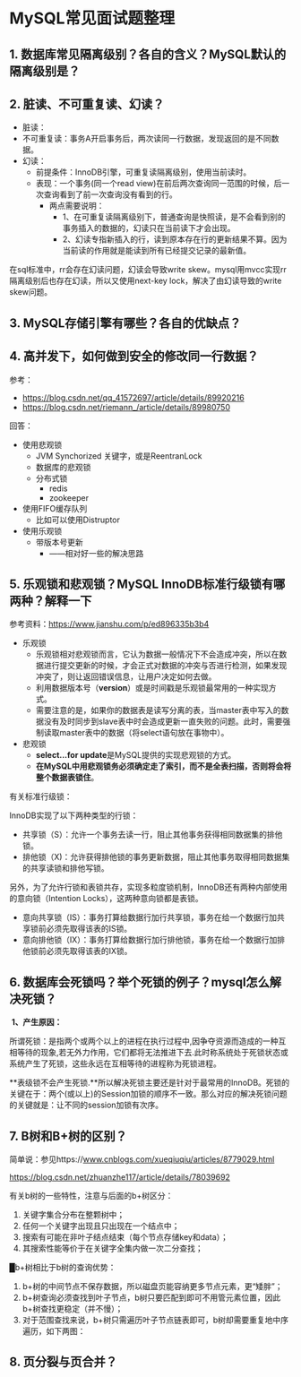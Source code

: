 # MySQL常见面试题整理

## 1. 数据库常见隔离级别？各自的含义？MySQL默认的隔离级别是？



## 2. 脏读、不可重复读、幻读？

- 脏读：
- 不可重复读：事务A开启事务后，两次读同一行数据，发现返回的是不同数据。
- 幻读：
  - 前提条件：InnoDB引擎，可重复读隔离级别，使用当前读时。
  - 表现：一个事务(同一个read view)在前后两次查询同一范围的时候，后一次查询看到了前一次查询没有看到的行。
    - 两点需要说明：　　
      - 1、在可重复读隔离级别下，普通查询是快照读，是不会看到别的事务插入的数据的，幻读只在当前读下才会出现。　
      - 2、幻读专指新插入的行，读到原本存在行的更新结果不算。因为当前读的作用就是能读到所有已经提交记录的最新值。

在sql标准中，rr会存在幻读问题，幻读会导致write skew。mysql用mvcc实现rr隔离级别后也存在幻读，所以又使用next-key lock，解决了由幻读导致的write skew问题。



## 3. MySQL存储引擎有哪些？各自的优缺点？



## 4. 高并发下，如何做到安全的修改同一行数据？

参考：

- https://blog.csdn.net/qq_41572697/article/details/89920216
- https://blog.csdn.net/riemann_/article/details/89980750

回答：

- 使用悲观锁
  - JVM Synchorized 关键字，或是ReentranLock
  - 数据库的悲观锁
  - 分布式锁
    - redis
    - zookeeper
- 使用FIFO缓存队列
  - 比如可以使用Distruptor
- 使用乐观锁
  - 带版本号更新
    - ——相对好一些的解决思路

## 5. 乐观锁和悲观锁？MySQL InnoDB标准行级锁有哪两种？解释一下

参考资料：https://www.jianshu.com/p/ed896335b3b4

- 乐观锁
  - 乐观锁相对悲观锁而言，它认为数据一般情况下不会造成冲突，所以在数据进行提交更新的时候，才会正式对数据的冲突与否进行检测，如果发现冲突了，则让返回错误信息，让用户决定如何去做。
  - 利用数据版本号（**version**）或是时间戳是乐观锁最常用的一种实现方式。
  - 需要注意的是，如果你的数据表是读写分离的表，当master表中写入的数据没有及时同步到slave表中时会造成更新一直失败的问题。此时，需要强制读取master表中的数据（将select语句放在事物中）。
- 悲观锁
  - **select...for update**是MySQL提供的实现悲观锁的方式。
  - **在MySQL中用悲观锁务必须确定走了索引，而不是全表扫描，否则将会将整个数据表锁住**。



有关标准行级锁：

InnoDB实现了以下两种类型的行锁：

- 共享锁（S）：允许一个事务去读一行，阻止其他事务获得相同数据集的排他锁。
- 排他锁（X)：允许获得排他锁的事务更新数据，阻止其他事务取得相同数据集的共享读锁和排他写锁。

另外，为了允许行锁和表锁共存，实现多粒度锁机制，InnoDB还有两种内部使用的意向锁（Intention Locks），这两种意向锁都是表锁。

- 意向共享锁（IS）：事务打算给数据行加行共享锁，事务在给一个数据行加共享锁前必须先取得该表的IS锁。
- 意向排他锁（IX）：事务打算给数据行加行排他锁，事务在给一个数据行加排他锁前必须先取得该表的IX锁。



## 6. 数据库会死锁吗？举个死锁的例子？mysql怎么解决死锁？

​	**1、产生原因：**

所谓死锁：是指两个或两个以上的进程在执行过程中,因争夺资源而造成的一种互相等待的现象,若无外力作用，它们都将无法推进下去.此时称系统处于死锁状态或系统产生了死锁，这些永远在互相等待的进程称为死锁进程。

**表级锁不会产生死锁.**所以解决死锁主要还是针对于最常用的InnoDB。死锁的关键在于：两个(或以上)的Session加锁的顺序不一致。那么对应的解决死锁问题的关键就是：让不同的session加锁有次序。



## 7. B树和B+树的区别？

简单说：参见https://www.cnblogs.com/xueqiuqiu/articles/8779029.html

https://blog.csdn.net/zhuanzhe117/article/details/78039692

有关b树的一些特性，注意与后面的b+树区分：

1. 关键字集合分布在整颗树中；
2. 任何一个关键字出现且只出现在一个结点中；
3. 搜索有可能在非叶子结点结束（每个节点存储key和data）；
4. 其搜索性能等价于在关键字全集内做一次二分查找；

█b+树相比于b树的查询优势：

1. b+树的中间节点不保存数据，所以磁盘页能容纳更多节点元素，更“矮胖”；
2. b+树查询必须查找到叶子节点，b树只要匹配到即可不用管元素位置，因此b+树查找更稳定（并不慢）；
3. 对于范围查找来说，b+树只需遍历叶子节点链表即可，b树却需要重复地中序遍历，如下两图：



## 8. 页分裂与页合并？









